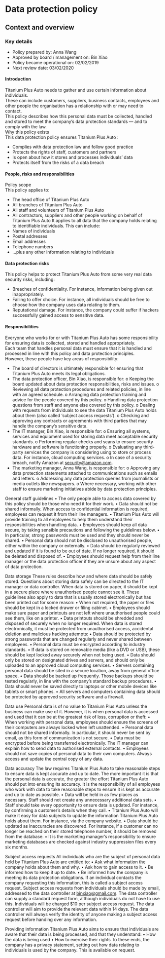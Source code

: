 # Data protection policy
## Context and overview
### Key details
* Policy prepared by:				Anna Wang
* Approved by board / management on:	Bin Xiao	
* Policy became operational on:		02/02/2019	 
* Next review date:				03/02/2020		
#### Introduction
Titanium Plus Auto needs to gather and use certain information about individuals. </br>
These can include customers, suppliers, business contacts, employees and other people the organisation has a relationship with or may need to contact.</br>
This policy describes how this personal data must be collected, handled and stored to meet the company’s data protection standards — and to comply with the law.</br>
Why this policy exists</br>
This data protection policy ensures Titanium Plus Auto :
* Complies with data protection law and follow good practice 
* Protects the rights of staff, customers and partners
* Is open about how it stores and processes individuals’ data
* Protects itself from the risks of a data breach

#### People, risks and responsibilities
Policy scope</br>
This policy applies to:</br>
* The head office of Titanium Plus Auto 
* All branches of Titanium Plus Auto 
* All staff and volunteers of Titanium Plus Auto 
* All contractors, suppliers and other people working on behalf of Titanium Plus Auto 
It applies to all data that the company holds relating to identifiable individuals. This can include:</br>
* Names of individuals
* Postal addresses
* Email addresses
* Telephone numbers
* …plus any other information relating to individuals</br>
#### Data protection risks
This policy helps to protect Titanium Plus Auto  from some very real data security risks, including:</br>
* Breaches of confidentiality. For instance, information being given out inappropriately.
* Failing to offer choice. For instance, all individuals should be free to choose how the company uses data relating to them.
* Reputational damage. For instance, the company could suffer if hackers successfully gained access to sensitive data.</br>
#### Responsibilities
Everyone who works for or with Titanium Plus Auto  has some responsibility for ensuring data is collected, stored and handled appropriately.</br>
Each team that handles personal data must ensure that it is handled and processed in line with this policy and data protection principles. </br>
However, these people have key areas of responsibility:
* The board of directors is ultimately responsible for ensuring that Titanium Plus Auto  meets its legal obligations.
* The data protection officer, Bin Xiao, is responsible for:
o	Keeping the board updated about data protection responsibilities, risks and issues.
o	Reviewing all data protection procedures and related policies, in line with an agreed schedule.
o	Arranging data protection training and advice for the people covered by this policy.
o	Handling data protection questions from staff and anyone else covered by this policy.
o	Dealing with requests from individuals to see the data Titanium Plus Auto  holds about them (also called ‘subject access requests’).
o	Checking and approving any contracts or agreements with third parties that may handle the company’s sensitive data.
* The IT manager, Bin Xiao, is responsible for:
o	Ensuring all systems, services and equipment used for storing data meet acceptable security standards.
o	Performing regular checks and scans to ensure security hardware and software is functioning properly.
o	Evaluating any third-party services the company is considering using to store or process data. For instance, cloud computing services.
o	In case of a security breach, notify Amazon at security@amazon.com.
* The marketing manager, Anna Wang, is responsible for:
o	Approving any data protection statements attached to communications such as emails and letters.
o	Addressing any data protection queries from journalists or media outlets like newspapers.
o	Where necessary, working with other staff to ensure marketing initiatives abide by data protection principles.

General staff guidelines
•	The only people able to access data covered by this policy should be those who need it for their work.
•	Data should not be shared informally. When access to confidential information is required, employees can request it from their line managers.
•	Titanium Plus Auto  will provide training to all employees to help them understand their responsibilities when handling data.
•	Employees should keep all data secure, by taking sensible precautions and following the guidelines below.
•	In particular, strong passwords must be used and they should never be shared.
•	Personal data should not be disclosed to unauthorised people, either within the company or externally.
•	Data should be regularly reviewed and updated if it is found to be out of date. If no longer required, it should be deleted and disposed of.
•	Employees should request help from their line manager or the data protection officer if they are unsure about any aspect of data protection. 

Data storage
These rules describe how and where data should be safely stored. Questions about storing data safely can be directed to the IT manager or data controller.
When data is stored on paper, it should be kept in a secure place where unauthorised people cannot see it.
These guidelines also apply to data that is usually stored electronically but has been printed out for some reason:
•	When not required, the paper or files should be kept in a locked drawer or filing cabinet.
•	Employees should make sure paper and printouts are not left where unauthorised people could see them, like on a printer.
•	Data printouts should be shredded and disposed of securely when no longer required.
When data is stored electronically, it must be protected from unauthorised access, accidental deletion and malicious hacking attempts:
•	Data should be protected by strong passwords that are changed regularly and never shared between employees.
•	Personal data must be encrypted according to industry standards.
•	If data is stored on removable media (like a DVD or USB), these should be kept locked away securely when not being used.
•	Data should only be stored on designated drives and servers, and should only be uploaded to an approved cloud computing services.
•	Servers containing personal data should be sited in a secure location, away from general office space.
•	Data should be backed up frequently. Those backups should be tested regularly, in line with the company’s standard backup procedures.
•	Data should never be saved directly to laptops or other mobile devices like tablets or smart phones.
•	All servers and computers containing data should be protected by approved security software and a firewall.

Data use
Personal data is of no value to Titanium Plus Auto unless the business can make use of it. However, it is when personal data is accessed and used that it can be at the greatest risk of loss, corruption or theft:
•	When working with personal data, employees should ensure the screens of their computers are always locked when left unattended.
•	Personal data should not be shared informally. In particular, it should never be sent by email, as this form of communication is not secure.
•	Data must be encrypted before being transferred electronically. The IT manager can explain how to send data to authorised external contacts.
•	Employees should not save copies of personal data to their own computers. Always access and update the central copy of any data.

Data accuracy
The law requires Titanium Plus Auto to take reasonable steps to ensure data is kept accurate and up to date.
The more important it is that the personal data is accurate, the greater the effort Titanium Plus Auto should put into ensuring its accuracy.
It is the responsibility of all employees who work with data to take reasonable steps to ensure it is kept as accurate and up to date as possible. 
•	Data will be held in as few places as necessary. Staff should not create any unnecessary additional data sets.
•	Staff should take every opportunity to ensure data is updated. For instance, by confirming a customer’s details when they call.
•	Titanium Plus Auto will make it easy for data subjects to update the information Titanium Plus Auto holds about them. For instance, via the company website.
•	Data should be updated as inaccuracies are discovered. For instance, if a customer can no longer be reached on their stored telephone number, it should be removed from the database.
•	It is the marketing manager’s responsibility to ensure marketing databases are checked against industry suppression files every six months.

Subject access requests
All individuals who are the subject of personal data held by Titanium Plus Auto are entitled to:
•	Ask what information the company holds about them and why.
•	Ask how to gain access to it.
•	Be informed how to keep it up to date. 
•	Be informed how the company is meeting its data protection obligations.
If an individual contacts the company requesting this information, this is called a subject access request. 
Subject access requests from individuals should be made by email, addressed to the data controller at binxiao@gmail.com. The data controller can supply a standard request form, although individuals do not have to use this.
Individuals will be charged $10 per subject access request. The data controller will aim to provide the relevant data within 14 days.
The data controller will always verify the identity of anyone making a subject access request before handing over any information.

Providing information
Titanium Plus Auto aims to ensure that individuals are aware that their data is being processed, and that they understand:
•	How the data is being used
•	How to exercise their rights 
To these ends, the company has a privacy statement, setting out how data relating to individuals is used by the company.
This is available on request.




